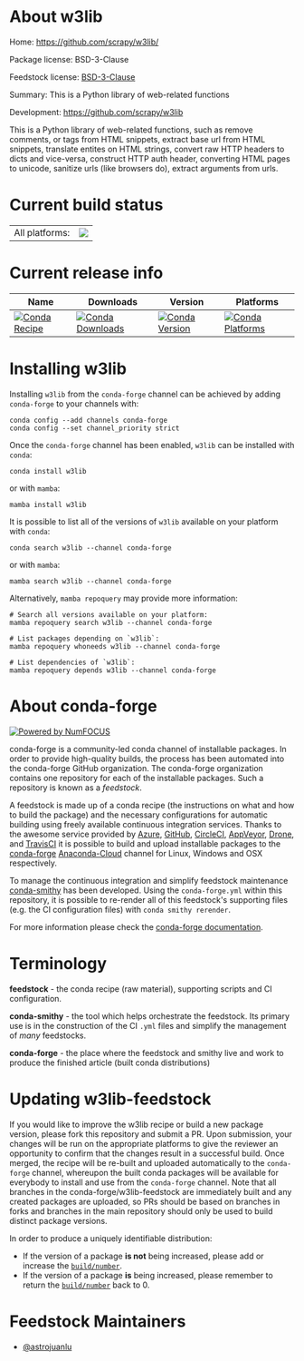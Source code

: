 About w3lib
===========

Home: https://github.com/scrapy/w3lib/

Package license: BSD-3-Clause

Feedstock license: [BSD-3-Clause](https://github.com/conda-forge/w3lib-feedstock/blob/main/LICENSE.txt)

Summary: This is a Python library of web-related functions

Development: https://github.com/scrapy/w3lib

This is a Python library of web-related functions, such as
remove comments, or tags from HTML snippets,
extract base url from HTML snippets,
translate entites on HTML strings,
convert raw HTTP headers to dicts and vice-versa,
construct HTTP auth header,
converting HTML pages to unicode,
sanitize urls (like browsers do),
extract arguments from urls.


Current build status
====================


<table><tr><td>All platforms:</td>
    <td>
      <a href="https://dev.azure.com/conda-forge/feedstock-builds/_build/latest?definitionId=9005&branchName=main">
        <img src="https://dev.azure.com/conda-forge/feedstock-builds/_apis/build/status/w3lib-feedstock?branchName=main">
      </a>
    </td>
  </tr>
</table>

Current release info
====================

| Name | Downloads | Version | Platforms |
| --- | --- | --- | --- |
| [![Conda Recipe](https://img.shields.io/badge/recipe-w3lib-green.svg)](https://anaconda.org/conda-forge/w3lib) | [![Conda Downloads](https://img.shields.io/conda/dn/conda-forge/w3lib.svg)](https://anaconda.org/conda-forge/w3lib) | [![Conda Version](https://img.shields.io/conda/vn/conda-forge/w3lib.svg)](https://anaconda.org/conda-forge/w3lib) | [![Conda Platforms](https://img.shields.io/conda/pn/conda-forge/w3lib.svg)](https://anaconda.org/conda-forge/w3lib) |

Installing w3lib
================

Installing `w3lib` from the `conda-forge` channel can be achieved by adding `conda-forge` to your channels with:

```
conda config --add channels conda-forge
conda config --set channel_priority strict
```

Once the `conda-forge` channel has been enabled, `w3lib` can be installed with `conda`:

```
conda install w3lib
```

or with `mamba`:

```
mamba install w3lib
```

It is possible to list all of the versions of `w3lib` available on your platform with `conda`:

```
conda search w3lib --channel conda-forge
```

or with `mamba`:

```
mamba search w3lib --channel conda-forge
```

Alternatively, `mamba repoquery` may provide more information:

```
# Search all versions available on your platform:
mamba repoquery search w3lib --channel conda-forge

# List packages depending on `w3lib`:
mamba repoquery whoneeds w3lib --channel conda-forge

# List dependencies of `w3lib`:
mamba repoquery depends w3lib --channel conda-forge
```


About conda-forge
=================

[![Powered by
NumFOCUS](https://img.shields.io/badge/powered%20by-NumFOCUS-orange.svg?style=flat&colorA=E1523D&colorB=007D8A)](https://numfocus.org)

conda-forge is a community-led conda channel of installable packages.
In order to provide high-quality builds, the process has been automated into the
conda-forge GitHub organization. The conda-forge organization contains one repository
for each of the installable packages. Such a repository is known as a *feedstock*.

A feedstock is made up of a conda recipe (the instructions on what and how to build
the package) and the necessary configurations for automatic building using freely
available continuous integration services. Thanks to the awesome service provided by
[Azure](https://azure.microsoft.com/en-us/services/devops/), [GitHub](https://github.com/),
[CircleCI](https://circleci.com/), [AppVeyor](https://www.appveyor.com/),
[Drone](https://cloud.drone.io/welcome), and [TravisCI](https://travis-ci.com/)
it is possible to build and upload installable packages to the
[conda-forge](https://anaconda.org/conda-forge) [Anaconda-Cloud](https://anaconda.org/)
channel for Linux, Windows and OSX respectively.

To manage the continuous integration and simplify feedstock maintenance
[conda-smithy](https://github.com/conda-forge/conda-smithy) has been developed.
Using the ``conda-forge.yml`` within this repository, it is possible to re-render all of
this feedstock's supporting files (e.g. the CI configuration files) with ``conda smithy rerender``.

For more information please check the [conda-forge documentation](https://conda-forge.org/docs/).

Terminology
===========

**feedstock** - the conda recipe (raw material), supporting scripts and CI configuration.

**conda-smithy** - the tool which helps orchestrate the feedstock.
                   Its primary use is in the construction of the CI ``.yml`` files
                   and simplify the management of *many* feedstocks.

**conda-forge** - the place where the feedstock and smithy live and work to
                  produce the finished article (built conda distributions)


Updating w3lib-feedstock
========================

If you would like to improve the w3lib recipe or build a new
package version, please fork this repository and submit a PR. Upon submission,
your changes will be run on the appropriate platforms to give the reviewer an
opportunity to confirm that the changes result in a successful build. Once
merged, the recipe will be re-built and uploaded automatically to the
`conda-forge` channel, whereupon the built conda packages will be available for
everybody to install and use from the `conda-forge` channel.
Note that all branches in the conda-forge/w3lib-feedstock are
immediately built and any created packages are uploaded, so PRs should be based
on branches in forks and branches in the main repository should only be used to
build distinct package versions.

In order to produce a uniquely identifiable distribution:
 * If the version of a package **is not** being increased, please add or increase
   the [``build/number``](https://docs.conda.io/projects/conda-build/en/latest/resources/define-metadata.html#build-number-and-string).
 * If the version of a package **is** being increased, please remember to return
   the [``build/number``](https://docs.conda.io/projects/conda-build/en/latest/resources/define-metadata.html#build-number-and-string)
   back to 0.

Feedstock Maintainers
=====================

* [@astrojuanlu](https://github.com/astrojuanlu/)

